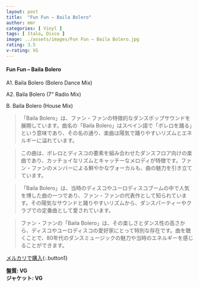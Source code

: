 ```yaml
---
layout: post
title:  "Fun Fun – Baila Bolero"
author: mmr
categories: [ Vinyl ]
tags: [ Italo, Disco ]
image: ../assets/images/Fun Fun – Baila Bolero.jpg
rating: 3.5
v-rating: VG
---
```


#### Fun Fun – Baila Bolero

A1. Baila Bolero (Bolero Dance Mix)

A2. Baila Bolero (7" Radio Mix)

B. Baila Bolero (House Mix)

> 「Baila Bolero」は、ファン・ファンの特徴的なダンスポップサウンドを展開しています。曲名の「Baila Bolero」はスペイン語で「ボレロを踊る」という意味であり、その名の通り、楽曲は陽気で踊りやすいリズムとエネルギーに溢れています。

> この曲は、ボレロとディスコの要素を組み合わせたダンスフロア向けの楽曲であり、カッチョイなリズムとキャッチーなメロディが特徴です。ファン・ファンのメンバーによる鮮やかなヴォーカルも、曲の魅力を引き立てています。

> 「Baila Bolero」は、当時のディスコやユーロディスコブームの中で人気を博した曲の一つであり、ファン・ファンの代表作として知られています。その陽気なサウンドと踊りやすいリズムから、ダンスパーティーやクラブでの定番曲として愛されています。

> ファン・ファンの「Baila Bolero」は、その楽しさとダンス性の高さから、ディスコやユーロディスコの愛好家にとって特別な存在です。曲を聴くことで、80年代のダンスミュージックの魅力や当時のエネルギーを感じることができます。


[メルカリで購入](https://jp.mercari.com/item/m20134677507){:.button1}

<div class="mt-4 mb-4 d-flex align-items-center">
<strong class="mr-1">盤質: VG</strong>
</div>
<div class="mt-4 mb-4 d-flex align-items-center">
<strong class="mr-1">ジャケット: VG</strong>
</div>

